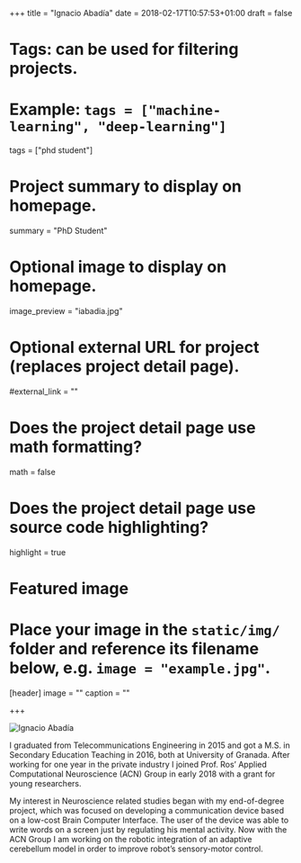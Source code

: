 +++
title = "Ignacio Abadía"
date = 2018-02-17T10:57:53+01:00
draft = false

# Tags: can be used for filtering projects.
# Example: `tags = ["machine-learning", "deep-learning"]`
tags = ["phd student"]

# Project summary to display on homepage.
summary = "PhD Student"

# Optional image to display on homepage.
image_preview = "iabadia.jpg"

# Optional external URL for project (replaces project detail page).
#external_link = ""

# Does the project detail page use math formatting?
math = false

# Does the project detail page use source code highlighting?
highlight = true

# Featured image
# Place your image in the `static/img/` folder and reference its filename below, e.g. `image = "example.jpg"`.
[header]
image = ""
caption = ""

+++

![Ignacio Abadía](/img/iabadia.jpg)

I graduated from Telecommunications Engineering in 2015 and got a M.S. in Secondary Education Teaching in 2016, both at University of Granada. After working for one year in the private industry I joined Prof. Ros’ Applied Computational Neuroscience (ACN) Group in early 2018 with a grant for young researchers.

My interest in Neuroscience related studies began with my end-of-degree project, which was focused on developing a communication device based on a low-cost Brain Computer Interface. The user of the device was able to write words on a screen just by regulating his mental activity. Now with the ACN Group I am working on the robotic integration of an adaptive cerebellum model in order to improve robot’s sensory-motor control.
